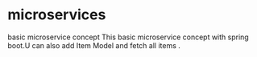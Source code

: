 # microservices
basic microservice concept
 This basic microservice concept with spring boot.U can also add Item Model  and fetch all items .
 
